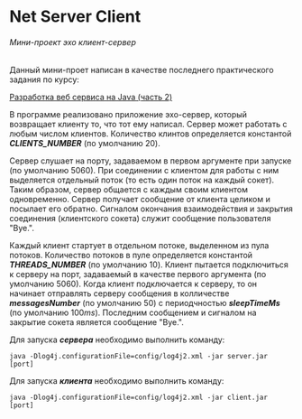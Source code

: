 # Net Server Client
###### Мини-проект эхо клиент-сервер

Данный мини-проет написан в качестве последнего практического задания по курсу:

[Разработка веб сервиса на Java (часть 2)](https://stepik.org/course/186)

В программе реализовано приложение эхо-сервер, который возвращает клиенту то, что тот ему написал. Сервер может работать с любым числом клиентов. Количество клинтов определяется константой ***CLIENTS_NUMBER*** (по умолчанию $20$). 

Сервер слушает на порту, задаваемом в первом аргументе при запуске (по умолчанию $5060$). При соединении с клиентом для работы с ним выделяется отдельный поток (то есть один поток на каждый сокет). Таким образом, сервер общается с каждым своим клиентом одновременно. Сервер получает сообщение от клиента целиком и посылает его обратно. Сигналом окончания взаимодействия и закрытия соединения (клиентского сокета) служит сообщение пользователя "Bye.".

Каждый клиент стартует в отдельном потоке, выделенном из пула потоков. Количество потоков в пуле определяется константой ***THREADS_NUMBER*** (по умолчанию $10$). Клиент пытается подключиться к серверу на порт, задаваемый в качестве первого аргумента (по умолчанию $5060$). Когда клиент подключается к серверу, то он начинает отправлять серверу сообщения в колличестве ***messagesNumber*** (по умолчанию $50$) с периодчностью ***sleepTimeMs*** (по умолчанию $100 ms$). Последним сообщением и сигналом на закрытие сокета является сообщение "Bye.".

Для запуска ***сервера*** необходимо выполнить команду:

```
java -Dlog4j.configurationFile=config/log4j2.xml -jar server.jar [port]
```


Для запуска ***клиента*** необходимо выполнить команду:

```
java -Dlog4j.configurationFile=config/log4j2.xml -jar client.jar [port]
```